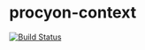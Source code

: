 # procyon-context
[![Build Status](https://travis-ci.com/procyon-projects/procyon-context.svg?branch=master)](https://travis-ci.com/procyon-projects/procyon-context)

